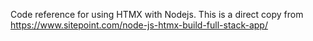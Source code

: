 Code reference for using HTMX with Nodejs. This is a direct copy from https://www.sitepoint.com/node-js-htmx-build-full-stack-app/
